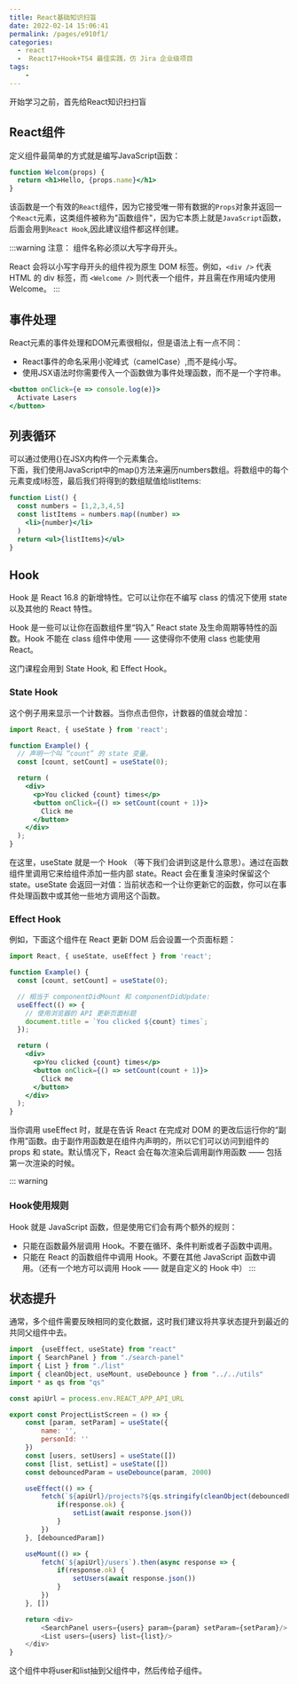 ```yaml
---
title: React基础知识扫盲
date: 2022-02-14 15:06:41
permalink: /pages/e910f1/
categories:
  - react
  -  React17+Hook+TS4 最佳实践，仿 Jira 企业级项目
tags:
    -
---
```

开始学习之前，首先给React知识扫扫盲


## React组件
定义组件最简单的方式就是编写JavaScript函数：
```jsx
function Welcom(props) {
  return <h1>Hello, {props.name}</h1>
}
```
该函数是一个有效的`React`组件，因为它接受唯一带有数据的`Props`对象并返回一个`React`元素，这类组件被称为"函数组件"，因为它本质上就是`JavaScript`函数，后面会用到`React Hook`,因此建议组件都这样创建。

:::warning
注意： 组件名称必须以大写字母开头。

React 会将以小写字母开头的组件视为原生 DOM 标签。例如，`<div />` 代表 HTML 的 div 标签，而 `<Welcome />` 则代表一个组件，并且需在作用域内使用 Welcome。
:::

## 事件处理
React元素的事件处理和DOM元素很相似，但是语法上有一点不同：
- React事件的命名采用小驼峰式（camelCase）,而不是纯小写。
- 使用JSX语法时你需要传入一个函数做为事件处理函数，而不是一个字符串。
``` jsx
<button onClick={e => console.log(e)}>
  Activate Lasers
</button>
```

## 列表循环
可以通过使用{}在JSX内构件一个元素集合。  
下面，我们使用JavaScript中的map()方法来遍历numbers数组。将数组中的每个元素变成li标签，最后我们将得到的数组赋值给listItems:
```jsx
function List() {
  const numbers = [1,2,3,4,5]
  const listItems = numbers.map((number) => 
    <li>{number}</li>
  )
  return <ul>{listItems}</ul>
}
```

## Hook
Hook 是 React 16.8 的新增特性。它可以让你在不编写 class 的情况下使用 state 以及其他的 React 特性。

Hook 是一些可以让你在函数组件里“钩入” React state 及生命周期等特性的函数。Hook 不能在 class 组件中使用 —— 这使得你不使用 class 也能使用 React。  

这门课程会用到 State Hook, 和 Effect Hook。

### State Hook
这个例子用来显示一个计数器。当你点击但你，计数器的值就会增加：
```jsx
import React, { useState } from 'react';

function Example() {
  // 声明一个叫 “count” 的 state 变量。
  const [count, setCount] = useState(0);

  return (
    <div>
      <p>You clicked {count} times</p>
      <button onClick={() => setCount(count + 1)}>
        Click me
      </button>
    </div>
  );
}
```
在这里，useState 就是一个 Hook （等下我们会讲到这是什么意思）。通过在函数组件里调用它来给组件添加一些内部 state。React 会在重复渲染时保留这个 state。useState 会返回一对值：当前状态和一个让你更新它的函数，你可以在事件处理函数中或其他一些地方调用这个函数。

### Effect Hook
例如，下面这个组件在 React 更新 DOM 后会设置一个页面标题：
```jsx
import React, { useState, useEffect } from 'react';

function Example() {
  const [count, setCount] = useState(0);

  // 相当于 componentDidMount 和 componentDidUpdate:
  useEffect(() => {
    // 使用浏览器的 API 更新页面标题
    document.title = `You clicked ${count} times`;
  });

  return (
    <div>
      <p>You clicked {count} times</p>
      <button onClick={() => setCount(count + 1)}>
        Click me
      </button>
    </div>
  );
}
```
当你调用 useEffect 时，就是在告诉 React 在完成对 DOM 的更改后运行你的“副作用”函数。由于副作用函数是在组件内声明的，所以它们可以访问到组件的 props 和 state。默认情况下，React 会在每次渲染后调用副作用函数 —— 包括第一次渲染的时候。

::: warning
### Hook使用规则
Hook 就是 JavaScript 函数，但是使用它们会有两个额外的规则：  
- 只能在函数最外层调用 Hook。不要在循环、条件判断或者子函数中调用。
- 只能在 React 的函数组件中调用 Hook。不要在其他 JavaScript 函数中调用。（还有一个地方可以调用 Hook —— 就是自定义的 Hook 中）
:::

## 状态提升
通常，多个组件需要反映相同的变化数据，这时我们建议将共享状态提升到最近的共同父组件中去。
```js
import  {useEffect, useState} from "react"
import { SearchPanel } from "./search-panel"
import { List } from "./list"
import { cleanObject, useMount, useDebounce } from "../../utils"
import * as qs from "qs"

const apiUrl = process.env.REACT_APP_API_URL

export const ProjectListScreen = () => {
    const [param, setParam] = useState({
        name: '',
        personId: ''
    })
    const [users, setUsers] = useState([])
    const [list, setList] = useState([])
    const debouncedParam = useDebounce(param, 2000)

    useEffect(() => {
        fetch(`${apiUrl}/projects?${qs.stringify(cleanObject(debouncedParam))}`).then(async response => {
            if(response.ok) {
                setList(await response.json())
            }
        })
    }, [debouncedParam])

    useMount(() => {
        fetch(`${apiUrl}/users`).then(async response => {
            if(response.ok) {
                setUsers(await response.json())
            }
        })
    }, [])

    return <div>
        <SearchPanel users={users} param={param} setParam={setParam}/>
        <List users={users} list={list}/>
    </div>
}
```
这个组件中将user和list抽到父组件中，然后传给子组件。